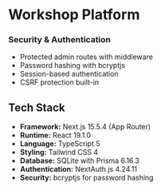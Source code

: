 # Workshop Platform

### **Security & Authentication**
- Protected admin routes with middleware
- Password hashing with bcryptjs
- Session-based authentication
- CSRF protection built-in

## Tech Stack

- **Framework:** Next.js 15.5.4 (App Router)
- **Runtime:** React 19.1.0
- **Language:** TypeScript 5
- **Styling:** Tailwind CSS 4
- **Database:** SQLite with Prisma 6.16.3
- **Authentication:** NextAuth.js 4.24.11
- **Security:** bcryptjs for password hashing


